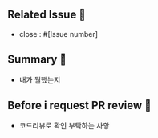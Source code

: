 ## Related Issue 🍫

- close : #[Issue number]

## Summary 🍪

- 내가 뭘했는지

## Before i request PR review 🍰

- 코드리뷰로 확인 부탁하는 사항
